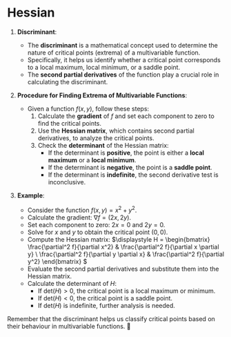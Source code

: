 # Hessian

1. **Discriminant**:
   - The **discriminant** is a mathematical concept used to determine the 
   nature of critical points (extrema) of a multivariable function.
   - Specifically, it helps us identify whether a critical point corresponds 
   to a local maximum, local minimum, or a saddle point.
   - The **second partial derivatives** of the function play a crucial 
   role in calculating the discriminant.

2. **Procedure for Finding Extrema of Multivariable Functions**:
   - Given a function $f(x, y)$, follow these steps:
     1. Calculate the **gradient** of $f$ and set each component to zero 
     to find the critical points.
     2. Use the **Hessian matrix**, which contains second partial derivatives, 
     to analyze the critical points.
     3. Check the **determinant** of the Hessian matrix:
        - If the determinant is **positive**, the point is either a 
        **local maximum** or a **local minimum**.
        - If the determinant is **negative**, the point is a **saddle point**.
        - If the determinant is **indefinite**, the second derivative 
        test is inconclusive.

3. **Example**:
   - Consider the function $f(x, y) = x^2 + y^2$.
   - Calculate the gradient: $\nabla f = (2x, 2y)$.
   - Set each component to zero: $2x = 0$ and $2y = 0$.
   - Solve for $x$ and $y$ to obtain the critical point $(0, 0)$.
   - Compute the Hessian matrix:
     $\displaystyle H =
        \begin{bmatrix}
            \frac{\partial^2 f}{\partial x^2} & \frac{\partial^2 f}{\partial x \partial y} \\
            \frac{\partial^2 f}{\partial y \partial x} & \frac{\partial^2 f}{\partial y^2}
        \end{bmatrix}
    $
   - Evaluate the second partial derivatives and substitute them into the Hessian matrix.
   - Calculate the determinant of $H$:
     - If $\text{det}(H) > 0$, the critical point is a local maximum or minimum.
     - If $\text{det}(H) < 0$, the critical point is a saddle point.
     - If $\text{det}(H)$ is indefinite, further analysis is needed.

Remember that the discriminant helps us classify critical points based 
on their behaviour in multivariable functions. 🌟
